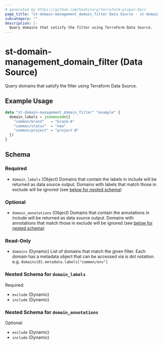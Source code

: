 ```yaml
---
# generated by https://github.com/hashicorp/terraform-plugin-docs
page_title: "st-domain-management_domain_filter Data Source - st-domain-management"
subcategory: ""
description: |-
  Query domains that satisfy the filter using Terraform Data Source.
---
```


# st-domain-management_domain_filter (Data Source)

Query domains that satisfy the filter using Terraform Data Source.

## Example Usage

```terraform
data "st-domain-management_domain_filter" "example" {
  domain_labels = jsonencode({
    "common/brand"   = "brand-A"
    "common/status"  = "new"
    "common/project" = "project-B"
  })
}
```

<!-- schema generated by tfplugindocs -->
## Schema

### Required

- `domain_labels` (Object) Domains that contain the labels in include will be returned as data source output.
Domains with labels that match those in exclude will be ignored (see [below for nested schema](#nestedatt--domain_labels))

### Optional

- `domain_annotations` (Object) Domains that contain the annotations in include will be returned as data source output.
Domains with annotations that match those in exclude will be ignored (see [below for nested schema](#nestedatt--domain_annotations))

### Read-Only

- `domains` (Dynamic) List of domains that match the given filter.
Each domain has a metadata object that can be accessed via is dot notation.
e.g. `domains[0].metadata.labels["common/env"]`

<a id="nestedatt--domain_labels"></a>
### Nested Schema for `domain_labels`

Required:

- `exclude` (Dynamic)
- `include` (Dynamic)


<a id="nestedatt--domain_annotations"></a>
### Nested Schema for `domain_annotations`

Optional:

- `exclude` (Dynamic)
- `include` (Dynamic)
